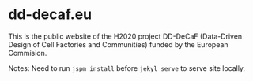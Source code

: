 # dd-decaf.eu

This is the public website of the H2020 project DD-DeCaF (Data-Driven Design of Cell Factories and Communities) funded by the European Commision. 

Notes:
Need to run `jspm install` before `jekyl serve` to serve site locally.
